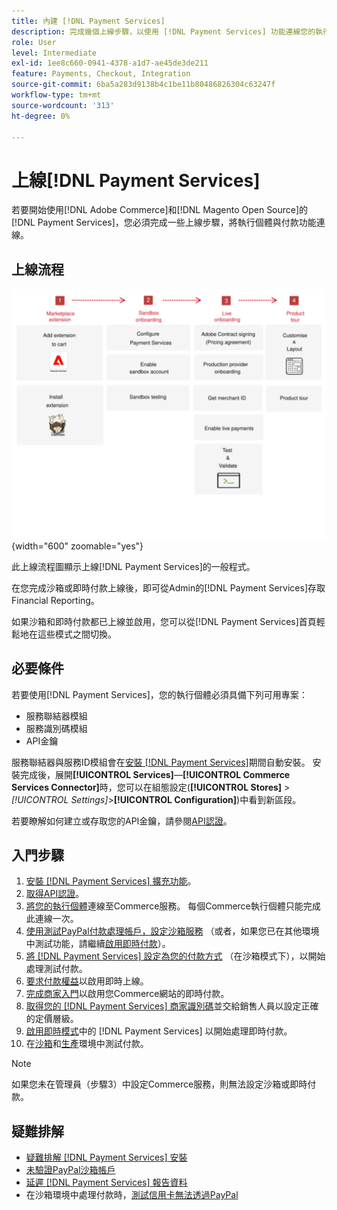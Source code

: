 ```yaml
---
title: 內建 [!DNL Payment Services]
description: 完成幾個上線步驟，以使用 [!DNL Payment Services] 功能連線您的執行個體。
role: User
level: Intermediate
exl-id: 1ee8c660-0941-4378-a1d7-ae45de3de211
feature: Payments, Checkout, Integration
source-git-commit: 6ba5a283d9138b4c1be11b80486826304c63247f
workflow-type: tm+mt
source-wordcount: '313'
ht-degree: 0%

---
```


# 上線[!DNL Payment Services]

若要開始使用[!DNL Adobe Commerce]和[!DNL Magento Open Source]的[!DNL Payment Services]，您必須完成一些上線步驟，將執行個體與付款功能連線。

## 上線流程

![上線流程](assets/onboarding-diagram.svg){width="600" zoomable="yes"}

此上線流程圖顯示上線[!DNL Payment Services]的一般程式。

在您完成沙箱或即時付款上線後，即可從Admin的[!DNL Payment Services]存取Financial Reporting。

如果沙箱和即時付款都已上線並啟用，您可以從[!DNL Payment Services]首頁輕鬆地在這些模式之間切換。

## 必要條件

若要使用[!DNL Payment Services]，您的執行個體必須具備下列可用專案：

* 服務聯結器模組
* 服務識別碼模組
* API金鑰

服務聯結器與服務ID模組會在[安裝 [!DNL Payment Services]](install.md)期間自動安裝。 安裝完成後，展開&#x200B;**[!UICONTROL Services]**—**[!UICONTROL Commerce Services Connector]**&#x200B;時，您可以在組態設定(**[!UICONTROL Stores]** > _[!UICONTROL Settings]_>**[!UICONTROL Configuration]**)中看到新區段。

若要瞭解如何建立或存取您的API金鑰，請參閱[API認證](#obtain-api-credentials)。

## 入門步驟

1. [安裝 [!DNL Payment Services] 擴充功能](install.md#get-payment-services)。
1. [取得API認證](connect.md#obtain-api-credentials)。
1. [將您的執行個體](connect.md#configure-commerce-services)連線至Commerce服務。 每個Commerce執行個體只能完成此連線一次。
1. [使用測試PayPal付款處理帳戶，設定沙箱服務](sandbox.md#enable-sandbox-testing) （或者，如果您已在其他環境中測試功能，請繼續[啟用即時付款](sandbox.md#enable-live-payments)）。
1. [將 [!DNL Payment Services] 設定為您的付款方式](production.md#set-payment-services-as-payment-method) （在沙箱模式下），以開始處理測試付款。
1. [要求付款權益](production.md#request-payments-entitlement-from-adobe)以啟用即時上線。
1. [完成商家入門](production.md#complete-merchant-onboarding)以啟用您Commerce網站的即時付款。
1. [取得您的 [!DNL Payment Services] 商家識別碼](production.md#configure-pricing-tier)並交給銷售人員以設定正確的定價層級。
1. [啟用即時模式](production.md#enable-live-payments)中的 [!DNL Payment Services] 以開始處理即時付款。
1. 在[沙箱](sandbox.md#test-in-sandbox-environment)和[生產](production.md#test-in-production)環境中測試付款。

>[!NOTE]
>
>如果您未在管理員（步驟3）中設定Commerce服務，則無法設定沙箱或即時付款。

## 疑難排解

* [疑難排解 [!DNL Payment Services] 安裝](https://experienceleague.adobe.com/docs/commerce-knowledge-base/kb/troubleshooting/payments/payservices-install.html?lang=en)
* [未驗證PayPal沙箱帳戶](https://experienceleague.adobe.com/docs/commerce-knowledge-base/kb/troubleshooting/payments/payservices-paypal-acct.html)
* [延遲 [!DNL Payment Services] 報告資料](https://experienceleague.adobe.com/docs/commerce-knowledge-base/kb/troubleshooting/payments/payservices-report-info-delayed.html)
* 在沙箱環境中處理付款時，[測試信用卡無法透過PayPal](https://experienceleague.adobe.com/docs/commerce-knowledge-base/kb/troubleshooting/payments/payservices-cc-sandbox-failure.html?lang=en)

